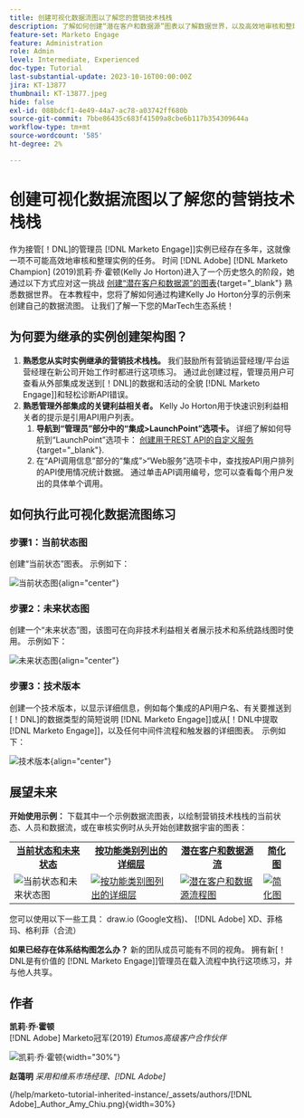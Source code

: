 ```yaml
---
title: 创建可视化数据流图以了解您的营销技术栈栈
description: 了解如何创建“潜在客户和数据源”图表以了解数据世界，以及高效地审核和整理实例。
feature-set: Marketo Engage
feature: Administration
role: Admin
level: Intermediate, Experienced
doc-type: Tutorial
last-substantial-update: 2023-10-16T00:00:00Z
jira: KT-13877
thumbnail: KT-13877.jpeg
hide: false
exl-id: 088bdcf1-4e49-44a7-ac78-a03742ff680b
source-git-commit: 7bbe86435c683f41509a8cbe6b117b354309644a
workflow-type: tm+mt
source-wordcount: '585'
ht-degree: 2%

---
```


# 创建可视化数据流图以了解您的营销技术栈栈

作为接管[！DNL]的管理员 [!DNL Marketo Engage]]实例已经存在多年，这就像一项不可能高效地审核和整理实例的任务。 时间 [!DNL Adobe] [!DNL Marketo Champion] (2019)凯莉·乔·霍顿(Kelly Jo Horton)进入了一个历史悠久的阶段，她通过以下方式应对这一挑战 [创建“潜在客户和数据源”的图表](https://nation.marketo.com/t5/employee-blogs/understand-your-marketing-technology-and-data-create-this/ba-p/296774){target="_blank"} 熟悉数据世界。 在本教程中，您将了解如何通过构建Kelly Jo Horton分享的示例来创建自己的数据流图。 让我们了解一下您的MarTech生态系统！

## 为何要为继承的实例创建架构图？

1. **熟悉您从实时实例继承的营销技术栈栈。** 我们鼓励所有营销运营经理/平台运营经理在新公司开始工作时都进行这项练习。 通过此创建过程，管理员用户可查看从外部集成发送到[！DNL]的数据和活动的全貌 [!DNL Marketo Engage]]和轻松诊断API错误。
2. **熟悉管理外部集成的关键利益相关者。** Kelly Jo Horton用于快速识别利益相关者的提示是引用API用户列表。
   1. **导航到“管理员”部分中的“集成>LaunchPoint”选项卡。** 详细了解如何导航到“LaunchPoint”选项卡： [创建用于REST API的自定义服务](https://experienceleague.adobe.com/docs/marketo/using/product-docs/administration/additional-integrations/create-a-custom-service-for-use-with-rest-api.html){target="_blank"}.
   2. 在“API调用信息”部分的“集成”>“Web服务”选项卡中，查找按API用户排列的API使用情况统计数据。 通过单击API调用编号，您可以查看每个用户发出的具体单个调用。

## 如何执行此可视化数据流图练习

### 步骤1：当前状态图

创建“当前状态”图表。 示例如下：

![当前状态图](/help/marketo-tutorial-inherited-instance/_assets/data-flow-diagram/Current_State_Lead_Data_Sources_KellyJo_Horton.png){align="center"}


### 步骤2：未来状态图

创建一个“未来状态”图，该图可在向非技术利益相关者展示技术和系统路线图时使用。 示例如下：

![未来状态图](/help/marketo-tutorial-inherited-instance/_assets/data-flow-diagram/Future-State-Lead-Data-Sources-KellyJo-Horton.png){align="center"}

### 步骤3：技术版本

创建一个技术版本，以显示详细信息，例如每个集成的API用户名、有关要推送到[！DNL]的数据类型的简短说明 [!DNL Marketo Engage]]或从[！DNL中提取 [!DNL Marketo Engage]]，以及任何中间件流程和触发器的详细图表。  示例如下：

![技术版本](/help/marketo-tutorial-inherited-instance/_assets/data-flow-diagram/Lead-Data-Source-Diagram-KellyJo-Horton.png){align="center"}


## 展望未来

**开始使用示例：**
下载其中一个示例数据流图表，以绘制营销技术栈栈的当前状态、人员和数据流，或在审核实例时从头开始创建数据宇宙的图表：


<table style="table-layout:fixed">
   <tr>  
      <td style="border: 0;">
      <div style="text-align: center;">
          <a href="./_assets/downloads/Current_Future_State_Lead_Data_Sources.zip">
            <strong>当前状态和未来状态</strong>
         </a>
      </div>
      </td>
      <td style="border: 0;">
      <div style="text-align: center;">
         <a href="./_assets/downloads/Detailed_Layers_by_Functional_Category_Stacked_Technologies.zip">
         <strong>按功能类别列出的详细层 </strong>   
         </a>
      </div>
      </td>
      <td style="border: 0;">
         <div style="text-align: center;">
         <a href="./_assets/downloads/Lead_Data_Source.zip">
           <strong>潜在客户和数据源流 </strong>  
         </a>
         </div>
       </td> 
       <td style="border: 0;">
         <div style="text-align: center;">
         <a href="./_assets/downloads/Simple_World_Class_Stage_Stack.zip">
          <strong>简化图</strong>  
         </a>
         </div>
        </td>  
   </tr>
   <tr>
    <td style="border: 0;">
         <div>
          <img alt="当前状态和未来状态图" src="./_assets/Thumbnail_Current-Future State Lead_Data Sources_KellyJo_Horton.png"/>
         </a>
      </div>
      </td>
      <td style="border: 0;">
         <div>
         <a href="./_assets/downloads/Detailed_Layers_by_Functional_Category_Stacked_Technologies.zip">
         <img alt="按功能类别图列出的详细层" src="./_assets/Thumbnail_Detailed_Layers_by_Functional_Category_Stacked_Technologies_KellyJo_Horton.png" />
       </a>
         </div>
      </td>
       <td style="border: 0;">
         <div>
            <a href="./_assets/downloads/Lead_Data_Source.zip">
         <img alt="潜在客户和数据源流程图" src="./_assets/Thumbnail_Lead-Data Source Diagram_KellyJo_Horton.png" />
         </a>
         </div>
      </td>
     <td style="border: 0;">
         <div>
            <a href="./_assets/downloads/Simple_World_Class_Stage_Stack.zip">
             <img alt="简化图" src="./_assets/Thumbnail_Simple_World_Class_Stage_Stack.png" />
         </a>
         </div>
      </td>
</table>

您可以使用以下一些工具： draw.io (Google文档)、 [!DNL Adobe] XD、菲格玛、格利菲（合流）

**如果已经存在体系结构图怎么办？** 新的团队成员可能有不同的视角。 拥有新[！DNL是有价值的 [!DNL Marketo Engage]]管理员在载入流程中执行这项练习，并与他人共享。

## 作者

**凯莉·乔·霍顿**\
[!DNL Adobe] Marketo冠军(2019)
*Etumos高级客户合作伙伴*

![凯莉·乔·霍顿](/help/marketo-tutorial-inherited-instance/_assets/authors/Customer_Author_Kelly_Jo_Horton.png){width="30%"}

**赵蔼明**
*采用和维系市场经理、[!DNL Adobe]*

(/help/marketo-tutorial-inherited-instance/_assets/authors/[!DNL Adobe]_Author_Amy_Chiu.png){width=30%}
